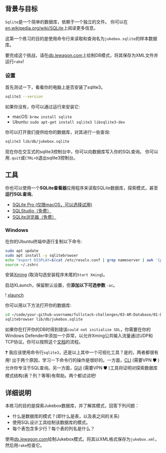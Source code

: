 ## 背景与目标

`Sqlite`是一个简单的数据库，依赖于一个独立的文件。
你可以在[en.wikipedia.org/wiki/SQLite](http://en.wikipedia.org/wiki/SQLite)上阅读更多信息。

这第一个练习的目的是使用命令行来读取和查询名为`jukebox.sqlite`的样本数据库。

要完成这个挑战，请在[db.lewagon.com](http://db.lewagon.com/)上绘制DB模式，将其保存为XML文件并运行`rake`!

### 设置

首先测试一下，看看你的电脑上是否安装了sqlite3。

```bash
sqlite3 --version
```

如果你没有，你可以通过运行来安装它:

- macOS: `brew install sqlite`
- Ubuntu: `sudo apt-get install sqlite3 libsqlite3-dev`

你可以打开我们提供给你的数据库，对其进行一些查询:

```bash
sqlite3 lib/db/jukebox.sqlite
```

现在你在交互式的sqlite3控制台中，你可以向数据库写入你的SQL查询。
你可以用`.quit`或`CTRL+D`退出sqlite3控制台。

## 工具

你也可以使用一个**SQLite查看器**应用程序来读取SQLite数据库，探索模式，甚至**运行SQL查询**。

- [SQLite Pro (仅限macOS，可以选择试用)](https://www.sqlitepro.com/)
- [SQLStudio（免费）](http://sqlitestudio.pl/)
- [SQLite浏览器（免费）](http://sqlitebrowser.org/)

### Windows

在你的Ubuntu终端中逐行复制以下命令:

```bash
sudo apt update
sudo apt install -y sqlitebrowser
echo "export DISPLAY=$(cat /etc/resolv.conf | grep nameserver | awk '{print $2}'):0" >> ~/.zshrc
source ~/.zshrc
```

安装[Xming](https://sourceforge.net/projects/xming/) (取消勾选安装程序末尾的`Start Xming`)。


启动XLaunch，保留默认设置，但**添加以下可选参数** `-ac`。

! [xlaunch](https://web-dev-challenge-lewagon-image.oss-cn-shanghai.aliyuncs.com/xlaunch.jpg)

你可以用以下方法打开你的数据库:

```bash
cd ~/code/your-github-username/fullstack-challenges/03-AR-Database/01-DB-Design-and-SQL/03-Interacting-with-db
sqlitebrowser lib/db/jukebox.sqlite
```

如果你在打开你的DB时得到错误`could not initialize SDL`，你需要在你的Windows Defender中添加一个异常，以允许Xming公共输入流量通过UDP和TCP协议。你可以按照这个[文档](https://docs.microsoft.com/en-us/windows/security/threat-protection/windows-firewall/create-an-inbound-port-rule)的流程。


❓ 我应该使用命令行`sqlite3`，还是以上其中一个可视化工具？是的，两者都很有用! 出于两个原因，学习一下命令行的操作是很好的。一方面，[CLI](https://en.wikipedia.org/wiki/Command-line_interface) (需要VPN 🛡 )允许你专注于SQL查询。另一方面，[GUI](https://en.wikipedia.org/wiki/Graphical_user_interface) (需要VPN 🛡 )工具将证明对探索数据库模式结构(表？列？等等)有帮助。两个都试试吧!

## 详细说明

本练习的目的是探索Jukebox数据库，并了解其模式，回答下列问题：

- 什么是数据库的模式？(即什么是表，以及表之间的关系)
- 使用SQL设计工具绘制该数据库的模式。
- 每个表包含多少行？每个表的列名是什么？

使用[db.lewagon.com](http://db.lewagon.com/)绘制Jukebox模式。将其以XML格式保存为`jukebox.xml`，然后用`rake`检查它。
